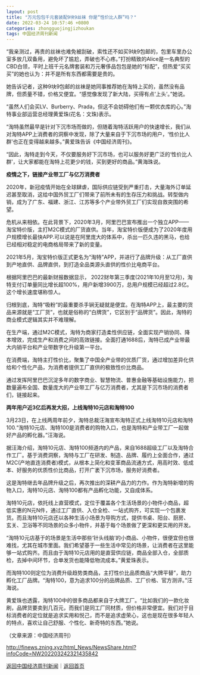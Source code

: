 ```yaml
---
layout: post
title: "万元包包千元套装配9块9丝袜 你是“性价比人群”吗？"
date: 2022-03-24 10:57:46 +0800
categories: zhongguojingjizhoukan
tags: 中国经济周刊新闻
---
```

<p>“我亲测过，再贵的丝袜也难免被刮破，索性还不如买9块9包邮的，包里车里办公室多放几双备用，避免坏了尴尬，弄破也不心疼。”打扮精致的Alice是一名典型的CBD白领，平时上班千元名牌套装和万元奢侈品包包是她的“标配”，但热爱“买买买”的她也认为：并不是所有东西都需要是贵的。</p>
 <p>她告诉记者，这种9块9包邮的丝袜是她同事推荐她在淘特上买的，虽然没有品牌，但质量不错，价格又便宜。“感觉像发现了新大陆，买得有点‘上头’。”她说。</p>
 <p>“虽然人们会买LV、Burberry、Prada，但这不会妨碍他们有一颗优衣库的心。”淘特事业部运营总经理黄爱珠(花名：文珠)表示。</p>
 <p>“淘特虽然最早是针对下沉市场而做的，但随着淘特活跃用户的快速增长，我们从对淘特APP上消费者的洞察中发现，除了大量来自于下沉市场的用户，‘性价比人群’也正在变得越来越多。”黄爱珠告诉《中国经济周刊》。</p>
 <p>“因此，淘特走到今天，不仅要服务好下沉市场，也可以服务好更广泛的‘性价比人群’，让大家都能在淘特上花更少的钱，买到更好的商品。”黄海珠说。</p>
 <p><strong>疫情之下，链接产业带工厂与亿万消费者</strong></p>
 <p>2020年，新冠疫情开始在全球肆虐，国际供应链受到严重打击，大量海外订单延迟甚至取消，这给中国外贸工厂们带来了前所未有的生存压力和挑战。转型做内销，成为了广东、福建、浙江、江苏等多个产业带外贸工厂们实现自救突围的希望。</p>
 <p>危机从来相依。在此背景下，2020年3月，阿里巴巴宣布推出一个独立APP——淘宝特价版，主打M2C模式的厂货直供。当年，淘宝特价版便成为了2020年度用户规模增长最快APP.可以说是在阿里庞大的体系中，杀出一匹久违的黑马，也给已经相对稳定的电商格局带来了新的变量。</p>
 <p>2021年5月，淘宝特价版正式更名为“淘特”APP，并进行了品牌升级：从工厂直供到产地直供、品牌直供，到打造全品类源头直供的性价比电商平台。</p>
 <p>根据阿里巴巴的最新财报数据显示， 2022财年第三季度(2021年10月至12月)，淘特支付订单量同比增长超100%，用户新增3900万，总用户规模已经超过2.8亿。这个增长速度堪称惊人。</p>
 <p>归根到底，淘特“吸粉”的最重要杀手锏无疑就是便宜。在淘特APP上，最主要的货品来源就是“工厂货”，也就是俗称的“白牌货”，它区别于“品牌货”。因此，淘特的商业模式逻辑其实并不难理解。</p>
 <p>在生产端，通过M2C模式，淘特为商家打造柔性供应链，全面实现产销协同、降本增效，完成生产和消费之间的高效链接。全面打通1688后，淘特已成产业带最大内销平台和产业带数字化升级第一平台。</p>
 <p>在消费端，淘特主打性价比，聚集了中国全产业带的优质厂货，通过增加差异化供给和个性化产品，为消费者提供工厂直供的极致性价比商品。</p>
 <p>通过发挥阿里巴巴沉淀多年的数字商业、智慧物流、普惠金融等基础设施能力，把数量遍布全国、数量庞大的产业带工厂与亿万消费者，尤其是下沉市场的消费者们，链接起来。</p>
 <p><strong>两年用户近3亿后再发大招，上线淘特10元店和淘特100</strong></p>
 <p>3月23日，在上线两周年前夕，淘特总裁汪海宣布淘特正式上线淘特10元店和淘特100.“淘特10元店、淘特100是消费者的购物入口，也是淘特和产业带工厂一起做好产品的孵化器。”汪海说。</p>
 <p>据汪海介绍，淘特10元店、淘特100频道内的产品，来自1688超级工厂以及淘特合作工厂。基于消费洞察，淘特与工厂在研发、制造、品牌、履约上全面合作，通过M2C(产地直连消费者)模式，从根本上简化和变革商品流通方式，用高时效、低成本、好服务的优质性价比商品，打开广袤下沉市场，服务好消费者。</p>
 <p>这是淘特继去年品牌升级之后，再次推出的深耕产品力的力作。作为淘特新增的购物入口，淘特10元店、淘特100都有产品孵化功能，又自成体系。</p>
 <p>淘特10元店，依托线上直营模式，定位于覆盖各个生活场景的小物件小商品，超低实惠的N元N件，通过工厂直供、入仓全检、一站式购齐，可实现一个包裹发货。而且淘特10元店还以各种生活小场景为导购方式，提供书桌、阳台、厨房、玄关、卫浴等不同场景的众多小物件，并基于每个场景做了更深和更实用的开发。</p>
 <p>“淘特10元店基于的场景是生活中那些‘针头线脑’的小商品、小物件，很便宜但也很难找，尤其在城市里面。我们希望基于一些生活中常见的场景，让消费者在这里能够一站式购齐。而且由于淘特10元店用的是直营供应链，商品全部入仓，全部质检，去掉中间环节，合单发货也能降低物流成本。”黄爱珠表示。</p>
 <p>而淘特100则定位为消费升级趋势类商品，主打性价比品质商品“大牌平替”，助力孵化工厂品牌。“淘特100，意为追求100分的品牌品质、工厂价格、官方测评。”汪海说。</p>
 <p>黄爱珠也透露，淘特100中的很多商品都来自于大牌工厂。“比如我们的一款化妆刷，品牌货要卖到几百元，而我们是同工厂同材质，但价格非常便宜。我们对于目标消费者的定位就是追求实用和悦己，而不是追求虚荣心，这也是现在很多年轻人的特点，喜欢让自己舒服、个性化、新奇特的东西。”她说。</p><p class="em_media">（文章来源：中国经济周刊）</p>

<http://finews.zning.xyz/html_News/NewsShare.html?infoCode=NW202203242321435842>

[返回中国经济周刊新闻](//finews.withounder.com/category/zhongguojingjizhoukan.html)｜[返回首页](//finews.withounder.com/)